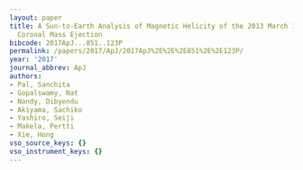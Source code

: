 ```yaml
---
layout: paper
title: A Sun-to-Earth Analysis of Magnetic Helicity of the 2013 March 17-18 Interplanetary
  Coronal Mass Ejection
bibcode: 2017ApJ...851..123P
permalink: /papers/2017/ApJ/2017ApJ%2E%2E%2E851%2E%2E123P/
year: '2017'
journal_abbrev: ApJ
authors:
- Pal, Sanchita
- Gopalswamy, Nat
- Nandy, Dibyendu
- Akiyama, Sachiko
- Yashiro, Seiji
- Makela, Pertti
- Xie, Hong
vso_source_keys: {}
vso_instrument_keys: {}
---
```


